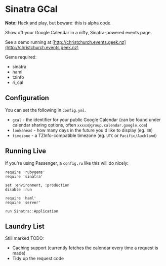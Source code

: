 Sinatra GCal
============

**Note:** Hack and play, but beware: this is alpha code.

Show off your Google Calendar in a nifty, Sinatra-powered events page.

See a demo running at [http://christchurch.events.geek.nz](http://christchurch.events.geek.nz)

Gems required:

* sinatra
* haml
* tzinfo
* ri_cal

Configuration
-------------

You can set the following in `config.yml`.

* `gcal` - the identifier for your public Google Calendar (can be found under calendar sharing options, often `xxxxx@group.calendar.google.com`)
* `lookahead` - how many days in the future you'd like to display (eg. `30`)
* `timezone` - a TZInfo-compatible timezone (eg. `UTC` or `Pacific/Auckland`)

Running Live
------------

If you're using Passenger, a `config.ru` like this will do nicely:

    require 'rubygems'
    require 'sinatra'

    set :environment, :production
    disable :run

    require 'haml'
    require 'server'

    run Sinatra::Application
    

Laundry List
------------
Still marked TODO:

* Caching support (currently fetches the calendar every time a request is made)
* Tidy up the request code
